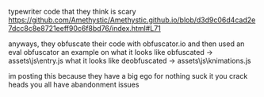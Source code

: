 typewriter code that they think is scary
https://github.com/Amethystic/Amethystic.github.io/blob/d3d9c06d4cad2e7dcc8c8e8721eeff90c6f8bd76/index.html#L71

anyways, they obfuscate their code with obfuscator.io and then used an eval obfuscator
an example on what it looks like obfuscated -> assets\js\entry.js
what it looks like deobfuscated -> assets\js\knimations.js

im posting this because they have a big ego for nothing
suck it you crack heads
you all have abandonment issues
